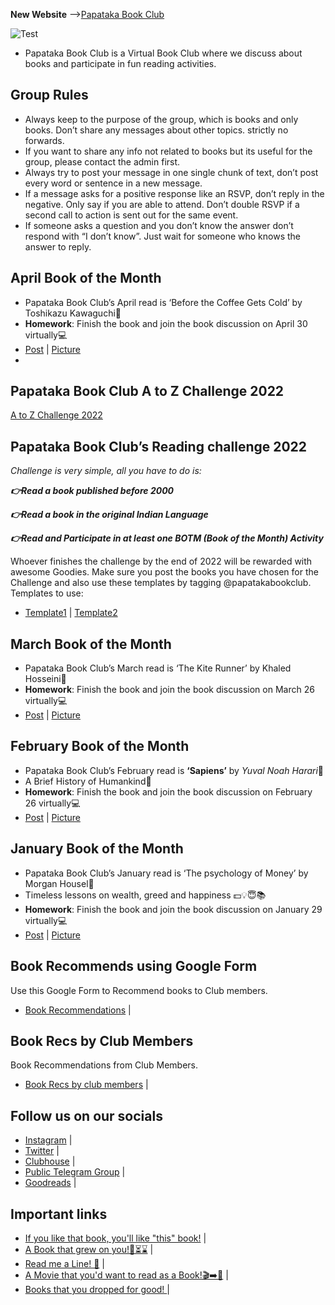 **New Website** -->[Papataka Book Club](https://papatakabookclub.github.io/)

![Test](https://papatakabookclub.github.io/images/April.png)

- Papataka Book Club is a Virtual Book Club where we discuss about books and participate in fun reading activities.

## Group Rules
- Always keep to the purpose of the group, which is books and only books. Don’t share any messages about other topics. strictly no forwards.
- If you want to share any info not related to books but its useful for the group, please contact the admin first.
- Always try to post your message in one single chunk of text, don’t post every word or sentence in a new message.
- If a message asks for a positive response like an RSVP, don’t reply in the negative. Only say if you are able to attend. Don’t double RSVP if a second call to action is sent out for the same event.
- If someone asks a question and you don’t know the answer don’t respond with “I don’t know”. Just wait for someone who knows the answer to reply.

## April Book of the Month

- Papataka Book Club’s April read is ‘Before the Coffee Gets Cold’ by Toshikazu Kawaguchi📖
- **Homework**: Finish the book and join the book discussion on April 30 virtually💻
- [Post](https://www.instagram.com/p/CbxKwIcBG8G/) | [Picture](images/April.png)
- 
## Papataka Book Club A to Z Challenge 2022
[A to Z Challenge 2022](AtoZChallenge.md)

## Papataka Book Club’s Reading challenge 2022

*Challenge is very simple, all you have to do is:*

***👉Read a book published before 2000***

***👉Read a book in the original Indian Language***

***👉Read and Participate in at least one BOTM (Book of the Month) Activity***

Whoever finishes the challenge by the end of 2022 will be rewarded with awesome Goodies. Make sure you post the books you have chosen for the Challenge and also use these templates by tagging @papatakabookclub.   
Templates to use:   
- [Template1](images/1.png) | [Template2](images/2.png)

## March Book of the Month

- Papataka Book Club’s March read is ‘The Kite Runner’ by Khaled Hosseini📖   
- **Homework**: Finish the book and join the book discussion on March 26 virtually💻   
- [Post](https://www.instagram.com/p/CahNLz3vUzg/) | [Picture](images/March.png)

## February Book of the Month

- Papataka Book Club’s February read is **‘Sapiens’** by *Yuval Noah Harari*📖 
- A Brief History of Humankind🤠   
- **Homework**: Finish the book and join the book discussion on February 26 virtually💻   
- [Post](https://www.instagram.com/p/CZKctmgIUKl/) | [Picture](images/FEB.png)

## January Book of the Month

- Papataka Book Club’s January read is ‘The psychology of Money’ by Morgan Housel📖   
- Timeless lessons on wealth, greed and happiness 💵💡😇📚    
- **Homework**: Finish the book and join the book discussion on January 29 virtually💻   
- [Post](https://www.instagram.com/p/CXwTQdfPgkx/) | [Picture](images/JAN.png)

## Book Recommends using Google Form
Use this Google Form to Recommend books to Club members.   
- [Book Recommendations](https://docs.google.com/forms/d/e/1FAIpQLScGC-Npph6R6Mq7Cf9irhHHiaQLn7wf_YyIzJWTLVKXzl_d9A/viewform) |

## Book Recs by Club Members
Book Recommendations from Club Members.   
- [Book Recs by club members](https://docs.google.com/spreadsheets/d/1ZSrwIh4iSybY5ofas1phJfwSV547afq7QWrGz_ERIfE/edit) |

## Follow us on our socials
- [Instagram](https://www.instagram.com/papatakabookclub/) |  
- [Twitter](https://twitter.com/PapatakaClub) |   
- [Clubhouse](https://www.clubhouse.com/join/papataka-book-club/UMhzRvrU) | 
- [Public Telegram Group](https://t.me/papatakabookclub) |  
- [Goodreads](https://www.goodreads.com/group/show/720243-papataka-book-club) |

## Important links
- [If you like that book, you'll like "this" book!](https://telegra.ph/If-you-like-that-book-youll-like-this-book-06-10) | 
- [A Book that grew on you!📖⏳⌛](https://telegra.ph/A-Book-that-grew-on-you-06-21) | 
- [Read me a Line! 📖](https://telegra.ph/Read-me-a-Line-06-18) | 
- [A Movie that you'd want to read as a Book!🎬➡️📖](https://telegra.ph/A-Movie-that-youd-want-to-read-as-a-Book-06-18) | 
- [Books that you dropped for good! ](https://telegra.ph/Papataka-Book-Club--Books-Dropped-for-Good-06-06) |









